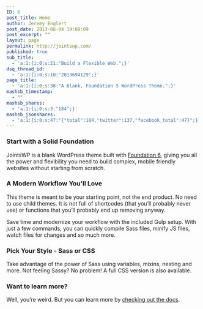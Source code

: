 ```yaml
---
ID: 6
post_title: Home
author: Jeremy Englert
post_date: 2013-08-04 19:08:09
post_excerpt: ""
layout: page
permalink: http://jointswp.com/
published: true
sub_title:
  - 'a:1:{i:0;s:21:"Build a Flexible Web.";}'
dsq_thread_id:
  - 'a:1:{i:0;s:10:"2013694129";}'
page_title:
  - 'a:1:{i:0;s:38:"A Blank, Foundation 5 WordPress Theme.";}'
mashsb_timestamp:
  - ""
mashsb_shares:
  - 'a:1:{i:0;s:3:"184";}'
mashsb_jsonshares:
  - 'a:1:{i:0;s:47:"{"total":184,"twitter":137,"facebook_total":47}";}'
---
```

<h3>Start with a Solid Foundation</h3>
JointsWP is a blank WordPress theme built with <a href="http://foundation.zurb.com/" target="_blank">Foundation 6</a>, giving you all the power and flexibility you need to build complex, mobile friendly websites without starting from scratch.
<h3>A Modern Workflow You'll Love</h3>
This theme is meant to be your starting point, not the end product. No need to use child themes. It is not full of shortcodes (that you’ll probably never use) or functions that you’ll probably end up removing anyway.

Save time and modernize your workflow with the included Gulp setup. With just a few commands, you can quickly compile Sass files, minify JS files, watch files for changes and so much more.
<h3>Pick Your Style - Sass or CSS</h3>
Take advantage of the power of Sass using variables, mixins, nesting and more. Not feeling Sassy? No problem! A full CSS version is also available.
<h3>Want to learn more?</h3>
Well, you’re weird. But you can learn more by <a href="http://jointswp.com/docs/">checking out the docs</a>.